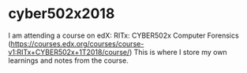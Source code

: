 # cyber502x2018

I am attending a course on edX: RITx: CYBER502x Computer Forensics (https://courses.edx.org/courses/course-v1:RITx+CYBER502x+1T2018/course/)
This is where I store my own learnings and notes from the course.
